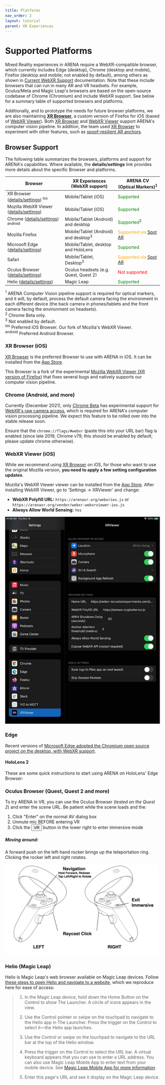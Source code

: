 ```yaml
---
title: Platforms
nav_order: 2
layout: tutorial
parent: XR Experiences
---
```


# Supported Platforms

Mixed Reality experiences in ARENA require a WebXR-compatible browser, which currently includes Edge (desktop), Chrome (desktop and mobile), Firefox (desktop and mobile; not enabled by default), among others as shown in [Current WebXR Support](https://caniuse.com/webxr) documentation. Note that these include browsers that can run in many AR and VR headsets. For example, Oculus/Meta and Magic Leap's browsers are based on the open-source codebase of Chrome (Chromium) and include WebXR support. See below for a summary table of supported browsers and platforms.

Additionally, and to prototype the needs for future browser platforms, we are also maintaining **[XR Browser](https://apps.apple.com/us/app/xr-browser/id1588029989)**, a custom version of Firefox for iOS (based of [WebXR Viewer](https://apps.apple.com/us/app/webxr-viewer/id1295998056)). Both [XR Browser](https://apps.apple.com/us/app/xr-browser/id1588029989) and [WebXR Viewer](https://apps.apple.com/us/app/webxr-viewer/id1295998056) support ARENA's computer vision pipeline. In addition, the team used [XR Browser](https://apps.apple.com/us/app/xr-browser/id1588029989) to experiment with other features, such as [spoof-resilient AR anchors](https://wise.ece.cmu.edu/projects/glitter.html).

## Browser Support

The following table summarizes the browsers, platforms and support for ARENA's capabilities. Where available, the **details/settings** link provides more details about the specific Browser and platforms.

| Browser                                                                     | XR Experiences (WebXR support)                  | ARENA CV (Optical Markers)<sup>1</sup>                                        |
| --------------------------------------------------------------------------- | ----------------------------------------------- | ----------------------------------------------------------------------------- |
| XR Browser ([details/settings](#xr-browser-ios)) <sup>ios</sup>             | Mobile/Tablet (iOS)                             | <span style="color:green">Supported</span>                                    |
| Mozilla WebXR Viewer ([details/settings](#webxr-viewer-ios))                | Mobile/Tablet (iOS)                             | <span style="color:green">Supported</span>                                    |
| Chrome ([details/settings](#chrome-android-and-more)) <sup>android</sup>    | Mobile/Tablet (Android) and desktop             | <span style="color:green">Supported</span><sup>2</sup>                        |
| Mozilla Firefox                                                             | Mobile/Tablet (Android) and desktop<sup>3</sup> | <span style="color:orange">Supported via</span> [Spot AR](/content/xr/spotar) |
| Microsoft Edge ([details/settings](#edge))                                  | Mobile/Tablet, desktop and HoloLens             | <span style="color:green">Supported</span>                                    |
| Safari                                                                      | Mobile/Tablet, Desktop<sup>3</sup>              | <span style="color:orange">Supported via</span> [Spot AR](/content/xr/spotar) |
| Oculus Browser ([details/settings](#oculus-browser-quest-quest-2-and-more)) | Oculus headsets (e.g. Quest, Quest 2)           | <span style="color:red">Not supported</span>                                  |
| Helio ([details/settings](#oculus-browser-quest-quest-2-and-more))          | Magic Leap                                      | <span style="color:green">Supported</span>                                    |

<sup>1</sup> ARENA Computer Vision pipeline support is required for optical markers, and it will, by default, process the default camera facing the environment in each different device (the back camera in phones/tablets and the front camera facing the environment on headsets).<br/>
<sup>2</sup> Chrome Beta only.<br/>
<sup>3</sup> Not enabled by default.<br/>
<sup>ios</sup> Preferred iOS Browser. Our fork of Mozilla's WebXR Viewer.<br/>
<sup>android</sup> Preferred Android Browser.<br/>

### XR Browser (iOS)

[XR Browser](https://apps.apple.com/us/app/xr-browser/id1588029989) is the preferred Browser to use with ARENA in iOS. It can be installed from the [App Store](https://apps.apple.com/us/app/xr-browser/id1588029989).

This Browser is a fork of the experimental [Mozilla WebXR Viewer (XR version of Firefox)](#webxr-viewer-ios) that fixes several bugs and natively supports our computer vision pipeline.

### Chrome (Android, and more)

Currently (December 2021), only [Chrome Beta](https://www.google.com/chrome/beta/) has experimental support for [WebXR's raw camera access](https://chromestatus.com/feature/5759984304390144), which is required for ARENA's computer vision processing pipeline. We expect this feature to be rolled over into the stable release soon.

Ensure that the `chrome://flags/#webxr` (paste this into your URL bar) flag is enabled (since late 2019, Chrome v79, this should be enabled by default; please update chrome otherwise).

### WebXR Viewer (iOS)

While we recommend using [XR Browser](https://apps.apple.com/us/app/xr-browser/id1588029989) on iOS, for those who want to use the original Mozilla version, **you need to apply a few setting configuration updates**.

Mozilla's WebXR Viewer viewer can be installed from the [App Store](https://apps.apple.com/us/app/webxr-viewer/id1295998056). After installing WebXR Viewer, go to 'Settings -> XRViewer' and change:

- **WebXR Polyfill URL:** `https://arenaxr.org/webxrios.js` or `https://arenaxr.org/vendor/webxr-webxrviewer-ios.js`
- **Always Allow World Sensing:** `Yes`

![img](/assets/img/xr/webxrviewer-settings.png)

### Edge

Recent versions of [Microsoft Edge adopted the Chromium open source project on the desktop, with WebXR support](https://docs.microsoft.com/en-us/windows/mixed-reality/enthusiast-guide/using-microsoft-edge).

#### HoloLens 2

These are some quick instructions to start using ARENA on HoloLens' Edge Browser:

### Oculus Browser (Quest, Quest 2 and more)

To try ARENA in VR, you can use the Oculus Browser (_tested on the Quest 2_) and enter the scene URL. Be patient while the scene loads and the:

1. Click "Enter" on the normal AV dialog box
2. Unmute mic BEFORE entering VR
3. Click the <button type="button" name="button" class="btn fs-3 ">VR</button> button in the lower right to enter immersive mode

##### Moving around:

A forward push on the left-hand rocker brings up the teleportation ring. Clicking the rocker left and right rotates.

<img src="/assets/img/xr/quest-2.png" width="500"/>

### Helio (Magic Leap)

Helio is Magic Leap's web browser available on Magic Leap devices. Follow [these steps to open Helio and navigate to a website](https://ml1-developer.magicleap.com/en-us/learn/guides/debug-web-content), which we reproduce here for ease of access:

> 1. In the Magic Leap device, hold down the Home Button on the Control to show The Launcher. A circle of icons appears in the view.
>
> 2. Use the Control pointer or swipe on the touchpad to navigate to the Helio app in The Launcher. Press the trigger on the Control to select it—the Helio app launches.
>
> 3. Use the Control or swipe on the touchpad to navigate to the URL bar at the top of the Helio window.
>
> 4. Press the trigger on the Control to select the URL bar. A virtual keyboard appears that you can use to enter a URL address. You can also use Magic Leap Mobile App to enter text from your mobile device. See [Magic Leap Mobile App for more information](https://ml1-developer.magicleap.com/en-us/learn/guides/magic-leap-mobile-app).
>
> 5. Enter this page's URL and see it display on the Magic Leap device.
